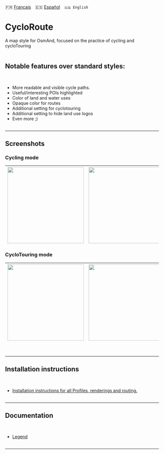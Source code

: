 🇫🇷 [Français](README.md)&emsp;🇪🇸 [Español](README_ES.md)&emsp;`🇬🇧 English`

# CycloRoute

A map style for OsmAnd, focused on the practice of cycling and cycloTouring<br><br>
## Notable features over standard styles:
<br>

- More readable and visible cycle paths.
- Useful/interesting POIs highlighted
- Color of land and water uses
- Opaque color for routes
- Additional setting for cyclotouring
- Additional setting to hide land use logos
- Even more ;)
<br><br>

---

## Screenshots<br>
### Cycling mode
| <img src="Screenshots/CycloRoute_Cycling-1.png" width="250" /> | <img src="Screenshots/CycloRoute_Cycling-2.png" width="250" /> | <img src="Screenshots/CycloRoute_Cycling-3.png" width="250" /> |
| :-------------: | :-------------: | :-------------: |

### CycloTouring mode
| <img src="Screenshots/CycloRoute_Touring-1.png" width="250" /> | <img src="Screenshots/CycloRoute_Touring-2.png" width="250" /> | <img src="Screenshots/CycloRoute_Touring-3.png" width="250" /> |
| :-------------: | :-------------: | :-------------: |
<br>

---
## Installation instructions
<br>

- [Installation instructions for all Profiles, renderings and routing.](https://github.com/OsmAnd-Rendering/.github/wiki/%F0%9F%87%AC%F0%9F%87%A7--Download-and-Install)
<br><br>

---

## Documentation
<br>

- [Legend](https://www.cyclosm.org/legend.html)<br><br>

---

